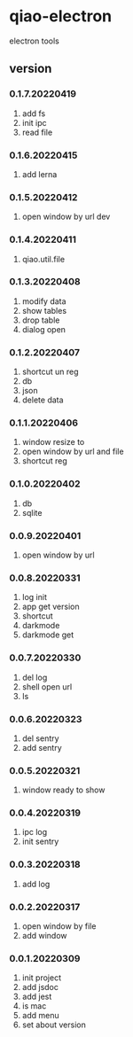# qiao-electron
electron tools

## version
### 0.1.7.20220419
1. add fs
2. init ipc
3. read file

### 0.1.6.20220415
1. add lerna

### 0.1.5.20220412
1. open window by url dev

### 0.1.4.20220411
1. qiao.util.file

### 0.1.3.20220408
1. modify data
2. show tables
3. drop table
4. dialog open

### 0.1.2.20220407
1. shortcut un reg
2. db
3. json
4. delete data

### 0.1.1.20220406
1. window resize to
2. open window by url and file
3. shortcut reg

### 0.1.0.20220402
1. db
2. sqlite

### 0.0.9.20220401
1. open window by url

### 0.0.8.20220331
1. log init
2. app get version
3. shortcut
4. darkmode
5. darkmode get

### 0.0.7.20220330
1. del log
2. shell open url
3. ls

### 0.0.6.20220323
1. del sentry
2. add sentry

### 0.0.5.20220321
1. window ready to show

### 0.0.4.20220319
1. ipc log
2. init sentry

### 0.0.3.20220318
1. add log

### 0.0.2.20220317
1. open window by file
2. add window

### 0.0.1.20220309
1. init project
2. add jsdoc
3. add jest
4. is mac
5. add menu
6. set about version

